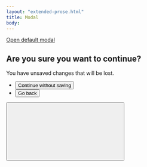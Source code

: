 ```yaml
---
layout: "extended-prose.html"
title: Modal
body:
---
```

<div class="margin-y-3">
  <a
    href="#example-modal-1"
    class="usa-button"
    aria-controls="example-modal-1"
    data-open-modal
    >Open default modal</a
  >
  <div
    class="usa-modal"
    id="example-modal-1"
    aria-labelledby="modal-1-heading"
    aria-describedby="modal-1-description"
  >
    <div class="usa-modal__content">
      <div class="usa-modal__main">
        <h2 class="usa-modal__heading" id="modal-1-heading">
          Are you sure you want to continue?
        </h2>
        <div class="usa-prose">
          <p id="modal-1-description">
            You have unsaved changes that will be lost.
          </p>
        </div>
        <div class="usa-modal__footer">
          <ul class="usa-button-group">
            <li class="usa-button-group__item">
              <button type="button" class="usa-button" data-close-modal>
                Continue without saving
              </button>
            </li>
            <li class="usa-button-group__item">
              <button
                type="button"
                class="usa-button usa-button--unstyled padding-105 text-center"
                data-close-modal
              >
                Go back
              </button>
            </li>
          </ul>
        </div>
      </div>
      <button
        type="button"
        class="usa-button usa-modal__close"
        aria-label="Close this window"
        data-close-modal
      >
        <svg class="usa-icon" aria-hidden="true" focusable="false" role="img">
          <use xlink:href="/assets/img/sprite.svg#close"></use>
        </svg>
      </button>
    </div>
  </div>
</div>
